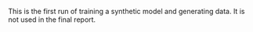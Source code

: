 This is the first run of training a synthetic model and generating data. It is not used in the final report.
